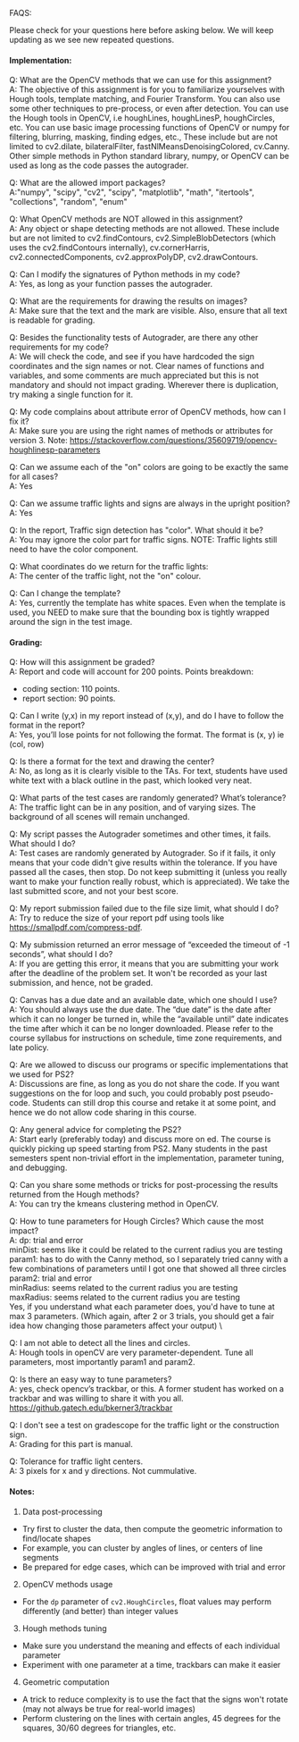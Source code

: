 FAQS:

Please check for your questions here before asking below. We will keep updating as we see new repeated questions.

#### Implementation:

Q: What are the OpenCV methods that we can use for this assignment? \
A: The objective of this assignment is for you to familiarize yourselves with Hough tools, template matching, and Fourier Transform. You can also use some other techniques to pre-process, or even after detection.
You can use the Hough tools in OpenCV, i.e houghLines, houghLinesP, houghCircles, etc.
You can use basic image processing functions of OpenCV or numpy for filtering, blurring, masking, finding edges, etc., These include but are not limited to cv2.dilate, bilateralFilter, fastNlMeansDenoisingColored, cv.Canny.
Other simple methods in Python standard library, numpy, or OpenCV can be used as long as the code passes the autograder.

Q: What are the allowed import packages? \
A:"numpy", "scipy", "cv2", "scipy", "matplotlib", "math", "itertools", "collections", "random", "enum"

Q: What OpenCV methods are NOT allowed in this assignment? \
A: Any object or shape detecting methods are not allowed.
These include but are not limited to cv2.findContours, cv2.SimpleBlobDetectors (which uses the cv2.findContours internally), cv.cornerHarris, cv2.connectedComponents, cv2.approxPolyDP, cv2.drawContours.

Q: Can I modify the signatures of Python methods in my code? \
A: Yes, as long as your function passes the autograder.

Q: What are the requirements for drawing the results on images? \
A: Make sure that the text and the mark are visible. Also, ensure that all text is readable for grading.

Q: Besides the functionality tests of Autograder, are there any other requirements for my code? \
A: We will check the code, and see if you have hardcoded the sign coordinates and the sign names or not. Clear names of functions and variables, and some comments are much appreciated but this is not mandatory and should not impact grading. Wherever there is duplication, try making a single function for it.

Q: My code complains about attribute error of OpenCV methods, how can I fix it? \
A: Make sure you are using the right names of methods or attributes for version 3.
Note: https://stackoverflow.com/questions/35609719/opencv-houghlinesp-parameters

Q: Can we assume each of the "on" colors are going to be exactly the same for all cases?\
A: Yes

Q: Can we assume traffic lights and signs are always in the upright position?\
A: Yes

Q: In the report, Traffic sign detection has "color". What should it be? \
A: You may ignore the color part for traffic signs. NOTE: Traffic lights still need to have the color component.

Q: What coordinates do we return for the traffic lights: \
A: The center of the traffic light, not the "on" colour.

Q: Can I change the template? \
A: Yes, currently the template has white spaces. Even when the template is used, you NEED to make sure that the bounding box is tightly wrapped around the sign in the test image. 


#### Grading:

Q: How will this assignment be graded? \
A: Report and code will account for 200 points.
Points breakdown:
- coding section: 110 points.
- report section: 90 points.

Q: Can I write (y,x) in my report instead of (x,y), and do I have to follow the format in the report? \
A: Yes, you’ll lose points for not following the format. The format is (x, y) ie (col, row)

Q: Is there a format for the text and drawing the center? \
A: No, as long as it is clearly visible to the TAs. For text, students have used white text with a black outline in the past, which looked very neat.

Q: What parts of the test cases are randomly generated? What’s tolerance? \
A: The traffic light can be in any position, and of varying sizes. The background of all scenes will remain unchanged.

Q: My script passes the Autograder sometimes and other times, it fails. What should I do? \
A: Test cases are randomly generated by Autograder. So if it fails, it only means that your code didn't give results within the tolerance.
If you have passed all the cases, then stop. Do not keep submitting it (unless you really want to make your function really robust, which is appreciated). We take the last submitted score, and not your best score.

Q: My report submission failed due to the file size limit, what should I do? \
A: Try to reduce the size of your report pdf using tools like https://smallpdf.com/compress-pdf.

Q: My submission returned an error message of “exceeded the timeout of -1 seconds”, what should I do? \
A: If you are getting this error, it means that you are submitting your work after the deadline of the problem set. It won't be recorded as your last submission, and hence, not be graded.

Q: Canvas has a due date and an available date, which one should I use? \
A: You should always use the due date.
The “due date” is the date after which it can no longer be turned in, while the “available until” date indicates the time after which it can be no longer downloaded.
Please refer to the course syllabus for instructions on schedule, time zone requirements, and late policy.

Q: Are we allowed to discuss our programs or specific implementations that we used for PS2? \
A: Discussions are fine, as long as you do not share the code.
If you want suggestions on the for loop and such, you could probably post pseudo-code.
Students can still drop this course and retake it at some point, and hence we do not allow code sharing in this course.

Q: Any general advice for completing the PS2? \
A: Start early (preferably today) and discuss more on ed.
The course is quickly picking up speed starting from PS2.
Many students in the past semesters spent non-trivial effort in the implementation, parameter tuning, and debugging.

Q: Can you share some methods or tricks for post-processing the results returned from the Hough methods? \
A: You can try the kmeans clustering method in OpenCV.

Q: How to tune parameters for Hough Circles? Which cause the most impact? \
A: dp: trial and error \
minDist: seems like it could be related to the current radius you are testing \
param1: has to do with the Canny method, so I separately tried canny with a few combinations of parameters until I got one that showed all three circles \
param2: trial and error \
minRadius: seems related to the current radius you are testing \
maxRadius: seems related to the current radius you are testing \
Yes, if you understand what each parameter does, you'd have to tune at max 3 parameters. (Which again, after 2 or 3 trials, you should get a fair idea how changing those parameters affect your output) \

Q: I am not able to detect all the lines and circles. \
A: Hough tools in openCV are very parameter-dependent. Tune all parameters, most importantly param1 and param2.

Q: Is there an easy way to tune parameters? \
A: yes, check opencv’s trackbar, or this. A former student has worked on a trackbar and was willing to share it with you all. https://github.gatech.edu/bkerner3/trackbar

Q: I don't see a test on gradescope for the traffic light or the construction sign. \
A: Grading for this part is manual.

Q: Tolerance for traffic light centers. \
A: 3 pixels for x and y directions. Not cummulative.
#### Notes:

1. Data post-processing
- Try first to cluster the data, then compute the geometric information to find/locate shapes
- For example, you can cluster by angles of lines, or centers of line segments
- Be prepared for edge cases, which can be improved with trial and error

2. OpenCV methods usage 
- For the `dp` parameter of `cv2.HoughCircles`, float values may perform differently (and better) than integer values

3. Hough methods tuning 
- Make sure you understand the meaning and effects of each individual parameter
- Experiment with one parameter at a time, trackbars can make it easier

4. Geometric computation 
- A trick to reduce complexity is to use the fact that the signs won't rotate (may not always be true for real-world images)
- Perform clustering on the lines with certain angles, 45 degrees for the squares, 30/60 degrees for triangles, etc.
